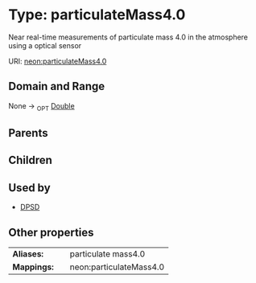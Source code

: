 
# Type: particulateMass4.0


Near real-time measurements of particulate mass 4.0 in the atmosphere using a optical sensor

URI: [neon:particulateMass4.0](https://data.neonscience.org/particulateMass4.0)


## Domain and Range

None ->  <sub>OPT</sub> [Double](types/Double.md)

## Parents


## Children


## Used by

 * [DPSD](DPSD.md)

## Other properties

|  |  |  |
| --- | --- | --- |
| **Aliases:** | | particulate mass4.0 |
| **Mappings:** | | neon:particulateMass4.0 |

